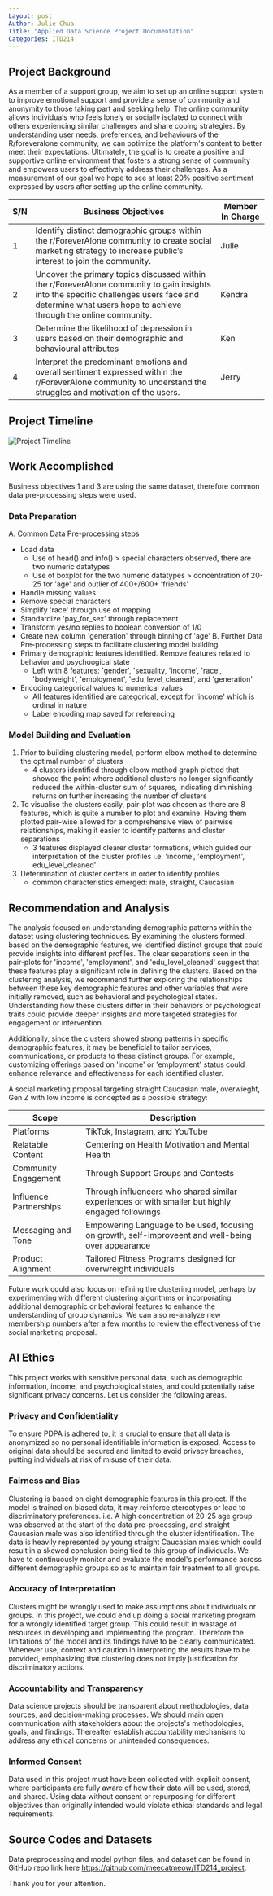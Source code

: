 ```yaml
---
Layout: post
Author: Julie Chua
Title: "Applied Data Science Project Documentation"
Categories: ITD214
---
```


## Project Background
As a member of a support group, we aim to set up an online support system to improve emotional support and provide a sense of community and anonymity to those taking part and seeking help.
The online community allows individuals who feels lonely or socially isolated to connect with others experiencing similar challenges and share coping strategies.
By understanding user needs, preferences, and behaviours of the R/foreveralone community, we can optimize the platform's content to better meet their expectations. 
Ultimately, the goal is to create a positive and supportive online environment that fosters a strong sense of community and empowers users to effectively address their challenges. 
As a measurement of our goal we hope to see at least 20% positive sentiment expressed by users after setting up the online community.

S/N| Business Objectives   | Member In Charge              
-- | --------------------- | --------------------- 
1  | Identify distinct demographic groups within the r/ForeverAlone community to create social marketing strategy to increase public’s interest to join the community. | Julie    
2  | Uncover the primary topics discussed within the r/ForeverAlone community to gain insights into the specific challenges users face and determine what users hope to achieve through the online community. | Kendra 
3  | Determine the likelihood of depression in users based on their demographic and behavioural attributes | Ken
4  | Interpret the predominant emotions and overall sentiment expressed within the r/ForeverAlone community to understand the struggles and motivation of the users. | Jerry

## Project Timeline
![Project Timeline](https://github.com/user-attachments/assets/397561ec-046e-4169-bd18-70451354e29a)

## Work Accomplished
Business objectives 1 and 3 are using the same dataset, therefore common data pre-processing steps were used.

### Data Preparation
A. Common Data Pre-processing steps
- Load data
  - Use of head() and info() > special characters observed, there are two numeric datatypes
  - Use of boxplot for the two numeric datatypes > concentration of 20-25 for 'age' and outlier of 400+/600+ 'friends'
- Handle missing values
- Remove special characters
- Simplify 'race' through use of mapping
- Standardize 'pay_for_sex' through replacement
- Transform yes/no replies to boolean conversion of 1/0
- Create new column 'generation' through binning of 'age'
B.  Further Data Pre-processing steps to facilitate clustering model building
- Primary demographic features identified. Remove features related to behavior and psychoogical state
  - Left with 8 features: 'gender', 'sexuality, 'income', 'race', 'bodyweight', 'employment', 'edu_level_cleaned', and 'generation'
- Encoding categorical values to numerical values
  - All features identified are categorical, except for 'income' which is ordinal in nature
  - Label encoding map saved for referencing

### Model Building and Evaluation
1. Prior to building clustering model, perform elbow method to determine the optimal number of clusters
   - 4 clusters identified through elbow method graph plotted that showed the point where additional clusters no longer significantly reduced the within-cluster sum of squares, indicating diminishing returns on further increasing the number of clusters
2. To visualise the clusters easily, pair-plot was chosen as there are 8 features, which is quite a number to plot and examine. Having them plotted pair-wise allowed for a comprehensive view of pairwise relationships, making it easier to identify patterns and cluster separations
   - 3 features displayed clearer cluster formations, which guided our interpretation of the cluster profiles i.e. 'income', 'employment', edu_level_cleaned'
3. Determination of cluster centers in order to identify profiles
   - common characteristics emerged: male, straight, Caucasian

## Recommendation and Analysis
The analysis focused on understanding demographic patterns within the dataset using clustering techniques. By examining the clusters formed based on the demographic features, we identified distinct groups that could provide insights into different profiles. The clear separations seen in the pair-plots for 'income', 'employment', and 'edu_level_cleaned' suggest that these features play a significant role in defining the clusters.
Based on the clustering analysis, we recommend further exploring the relationships between these key demographic features and other variables that were initially removed, such as behavioral and psychological states. Understanding how these clusters differ in their behaviors or psychological traits could provide deeper insights and more targeted strategies for engagement or intervention.

Additionally, since the clusters showed strong patterns in specific demographic features, it may be beneficial to tailor services, communications, or products to these distinct groups. For example, customizing offerings based on 'income' or 'employment' status could enhance relevance and effectiveness for each identified cluster.

A social marketing proposal targeting straight Caucasian male, overwieght, Gen Z with low income is concepted as a possible strategy:

Scope               | Description
----------------------- | --------------------------------------
Platforms               | TikTok, Instagram, and YouTube
Relatable Content       | Centering on Health Motivation and Mental Health
Community Engagement    | Through Support Groups and Contests
Influence Partnerships  | Through influencers who shared similar experiences or with smaller but highly engaged followings
Messaging and Tone      | Empowering Language to be used, focusing on growth, self-improveent and well-being over appearance
Product Alignment       | Tailored Fitness Programs designed for overwreight individuals

Future work could also focus on refining the clustering model, perhaps by experimenting with different clustering algorithms or incorporating additional demographic or behavioral features to enhance the understanding of group dynamics. We can also re-analyze new membership numbers after a few months to review the effectiveness of the social marketing proposal.

## AI Ethics
This project works with sensitive personal data, such as demographic information, income, and psychological states, and could potentially raise significant privacy concerns. Let us consider the following areas.

### Privacy and Confidentiality
To ensure PDPA is adhered to, it is crucial to ensure that all data is anonymized so no personal identifiable information is exposed. Access to original data should be secured and limited to avoid privacy breaches, putting individuals at risk of misuse of their data.

### Fairness and Bias
Clustering is based on eight demographic features in this project. If the model is trained on biased data, it may reinforce stereotypes or lead to discriminatory preferences. i.e. A high concentration of 20-25 age group was observed at the start of the data pre-processing, and straight Caucasian male was also identified through the cluster identification. The data is heavily represented by young straight Caucasian males which could result in a skewed conclusion being tied to this group of individuals. We have to continuously monitor and evaluate the model's performance across different demographic groups so as to maintain fair treatment to all groups.

### Accuracy of Interpretation
Clusters might be wrongly used to make assumptions about individuals or groups. In this project, we could end up doing a social marketing program for a wrongly identified target group. This could result in wastage of resources in developing and implementing the program. Therefore the limitations of the model and its findings have to be clearly communicated. Whenever use, context and caution in interpreting the results have to be provided, emphasizing that clustering does not imply justification for discriminatory actions.

### Accountability and Transparency
Data science projects should be transparent about methodologies, data sources, and decision-making processes. We should main open communication with stakeholders about the projects's methodologies, goals, and findings. Thereafter establish accountability mechanisms to address any ethical concerns or unintended consequences.

### Informed Consent
Data used in this project must have been collected with explicit consent, where participants are fully aware of how their data will be used, stored, and shared. Using data without consent or repurposing for different objectives than originally intended would violate ethical standards and legal requirements.

## Source Codes and Datasets
Data preprocessing and model python files, and dataset can be found in GitHub repo link here https://github.com/meecatmeow/ITD214_project.

Thank you for your attention.
